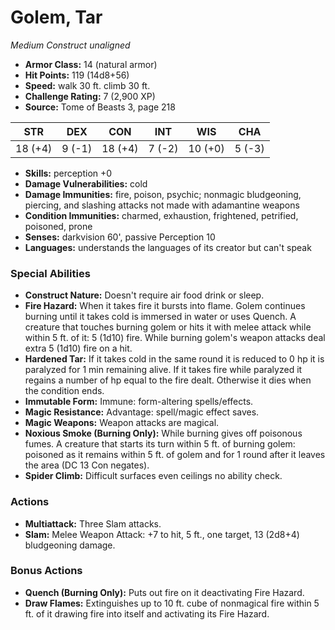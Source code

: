 # Golem, Tar

*Medium* *Construct* *unaligned*

- **Armor Class:** 14 (natural armor)
- **Hit Points:** 119 (14d8+56)
- **Speed:** walk 30 ft. climb 30 ft.
- **Challenge Rating:** 7 (2,900 XP)
- **Source:** Tome of Beasts 3, page 218

| STR | DEX | CON | INT | WIS | CHA |
| --- | --- | --- | --- | --- | --- |
| 18 (+4) | 9 (-1) | 18 (+4) | 7 (-2) | 10 (+0) | 5 (-3) |

- **Skills:** perception +0
- **Damage Vulnerabilities:** cold
- **Damage Immunities:** fire, poison, psychic; nonmagic bludgeoning, piercing, and slashing attacks not made with adamantine weapons
- **Condition Immunities:** charmed, exhaustion, frightened, petrified, poisoned, prone
- **Senses:** darkvision 60', passive Perception 10 
- **Languages:** understands the languages of its creator but can't speak

### Special Abilities

- **Construct Nature:** Doesn't require air food drink or sleep.
- **Fire Hazard:** When it takes fire it bursts into flame. Golem continues burning until it takes cold is immersed in water or uses Quench. A creature that touches burning golem or hits it with melee attack while within 5 ft. of it: 5 (1d10) fire. While burning golem's weapon attacks deal extra 5 (1d10) fire on a hit.
- **Hardened Tar:** If it takes cold in the same round it is reduced to 0 hp it is paralyzed for 1 min remaining alive. If it takes fire while paralyzed it regains a number of hp equal to the fire dealt. Otherwise it dies when the condition ends.
- **Immutable Form:** Immune: form-altering spells/effects.
- **Magic Resistance:** Advantage: spell/magic effect saves.
- **Magic Weapons:** Weapon attacks are magical.
- **Noxious Smoke (Burning Only):** While burning gives off poisonous fumes. A creature that starts its turn within 5 ft. of burning golem: poisoned as it remains within 5 ft. of golem and for 1 round after it leaves the area (DC 13 Con negates).
- **Spider Climb:** Difficult surfaces even ceilings no ability check.

### Actions

- **Multiattack:** Three Slam attacks.
- **Slam:** Melee Weapon Attack: +7 to hit, 5 ft., one target, 13 (2d8+4) bludgeoning damage.

### Bonus Actions

- **Quench (Burning Only):** Puts out fire on it deactivating Fire Hazard.
- **Draw Flames:** Extinguishes up to 10 ft. cube of nonmagical fire within 5 ft. of it drawing fire into itself and activating its Fire Hazard.


